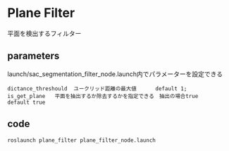 # Plane Filter

 平面を検出するフィルター

 ## parameters
 launch/sac_segmentation_filter_node.launch内でパラメーターを設定できる
 ```
 dictance_threshould  ユークリッド距離の最大値      default 1;
 is_get_plane   平面を抽出するか除去するかを指定できる　抽出の場合true      default true
 ```

## code
```
roslaunch plane_filter plane_filter_node.launch
```
